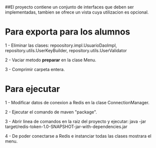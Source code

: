 ##El proyecto contiene un conjunto de interfaces que deben ser implementadas, tambien se ofrece un vista cuya utilizacion es opcional.

# Para exporta para los alumnos
1 - Eliminar las clases: repoository.impl.UsuarioDaoImpl, repository.utils.UserKeyBuilder, repository.utils.UserValidator

2 - Vaciar metodo **preparar** en la clase Menu.

3 - Comprimir carpeta entera.

# Para ejecutar
1 - Modificar datos de conexion a Redis en la clase ConnectionManager.

2 - Ejecutar el comando de maven "package".

3 - Abrir linea de comandos en la raiz del proyecto y ejecutar: 
java -jar target/redis-token-1.0-SNAPSHOT-jar-with-dependencies.jar 

4 - De poder conectarse a Redis e instanciar todas las clases mostrara el menu.